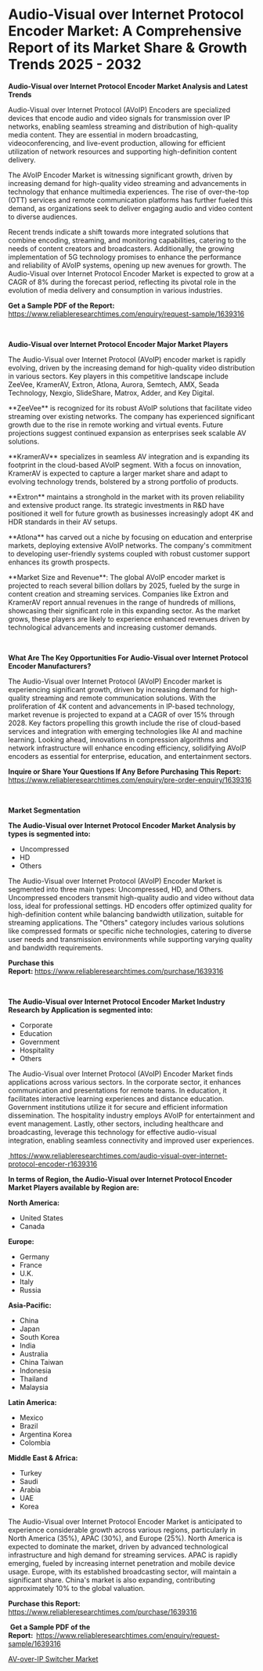 <p><h1>Audio-Visual over Internet Protocol Encoder Market: A Comprehensive Report of its Market Share & Growth Trends 2025 - 2032</h1></p><p><strong>Audio-Visual over Internet Protocol Encoder Market Analysis and Latest Trends</strong></p>
<p><p>Audio-Visual over Internet Protocol (AVoIP) Encoders are specialized devices that encode audio and video signals for transmission over IP networks, enabling seamless streaming and distribution of high-quality media content. They are essential in modern broadcasting, videoconferencing, and live-event production, allowing for efficient utilization of network resources and supporting high-definition content delivery.</p><p>The AVoIP Encoder Market is witnessing significant growth, driven by increasing demand for high-quality video streaming and advancements in technology that enhance multimedia experiences. The rise of over-the-top (OTT) services and remote communication platforms has further fueled this demand, as organizations seek to deliver engaging audio and video content to diverse audiences.</p><p>Recent trends indicate a shift towards more integrated solutions that combine encoding, streaming, and monitoring capabilities, catering to the needs of content creators and broadcasters. Additionally, the growing implementation of 5G technology promises to enhance the performance and reliability of AVoIP systems, opening up new avenues for growth. The Audio-Visual over Internet Protocol Encoder Market is expected to grow at a CAGR of 8% during the forecast period, reflecting its pivotal role in the evolution of media delivery and consumption in various industries.</p></p>
<p><strong>Get a Sample PDF of the Report:&nbsp;</strong> <a href="https://www.reliableresearchtimes.com/enquiry/request-sample/1639316?utm_campaign=1581&utm_medium=2&utm_source=Github&utm_content=ia&utm_term=12022025&utm_id=audio-visual-over-internet-protocol-encoder">https://www.reliableresearchtimes.com/enquiry/request-sample/1639316</a></p>
<p>&nbsp;</p>
<p><strong>Audio-Visual over Internet Protocol Encoder Major Market Players</strong></p>
<p><p>The Audio-Visual over Internet Protocol (AVoIP) encoder market is rapidly evolving, driven by the increasing demand for high-quality video distribution in various sectors. Key players in this competitive landscape include ZeeVee, KramerAV, Extron, Atlona, Aurora, Semtech, AMX, Seada Technology, Nexgio, SlideShare, Matrox, Adder, and Key Digital.</p><p>**ZeeVee** is recognized for its robust AVoIP solutions that facilitate video streaming over existing networks. The company has experienced significant growth due to the rise in remote working and virtual events. Future projections suggest continued expansion as enterprises seek scalable AV solutions.</p><p>**KramerAV** specializes in seamless AV integration and is expanding its footprint in the cloud-based AVoIP segment. With a focus on innovation, KramerAV is expected to capture a larger market share and adapt to evolving technology trends, bolstered by a strong portfolio of products.</p><p>**Extron** maintains a stronghold in the market with its proven reliability and extensive product range. Its strategic investments in R&D have positioned it well for future growth as businesses increasingly adopt 4K and HDR standards in their AV setups.</p><p>**Atlona** has carved out a niche by focusing on education and enterprise markets, deploying extensive AVoIP networks. The company's commitment to developing user-friendly systems coupled with robust customer support enhances its growth prospects.</p><p>**Market Size and Revenue**: The global AVoIP encoder market is projected to reach several billion dollars by 2025, fueled by the surge in content creation and streaming services. Companies like Extron and KramerAV report annual revenues in the range of hundreds of millions, showcasing their significant role in this expanding sector. As the market grows, these players are likely to experience enhanced revenues driven by technological advancements and increasing customer demands.</p></p>
<p>&nbsp;</p>
<p><strong>What Are The Key Opportunities For Audio-Visual over Internet Protocol Encoder Manufacturers?</strong></p>
<p><p>The Audio-Visual over Internet Protocol (AVoIP) Encoder market is experiencing significant growth, driven by increasing demand for high-quality streaming and remote communication solutions. With the proliferation of 4K content and advancements in IP-based technology, market revenue is projected to expand at a CAGR of over 15% through 2028. Key factors propelling this growth include the rise of cloud-based services and integration with emerging technologies like AI and machine learning. Looking ahead, innovations in compression algorithms and network infrastructure will enhance encoding efficiency, solidifying AVoIP encoders as essential for enterprise, education, and entertainment sectors.</p></p>
<p><strong>Inquire or Share Your Questions If Any Before Purchasing This Report:</strong> <a href="https://www.reliableresearchtimes.com/enquiry/pre-order-enquiry/1639316?utm_campaign=1581&utm_medium=2&utm_source=Github&utm_content=ia&utm_term=12022025&utm_id=audio-visual-over-internet-protocol-encoder">https://www.reliableresearchtimes.com/enquiry/pre-order-enquiry/1639316</a></p>
<p>&nbsp;</p>
<p><strong>Market Segmentation</strong></p>
<p><strong>The Audio-Visual over Internet Protocol Encoder Market Analysis by types is segmented into:</strong></p>
<p><ul><li>Uncompressed</li><li>HD</li><li>Others</li></ul></p>
<p><p>The Audio-Visual over Internet Protocol (AVoIP) Encoder Market is segmented into three main types: Uncompressed, HD, and Others. Uncompressed encoders transmit high-quality audio and video without data loss, ideal for professional settings. HD encoders offer optimized quality for high-definition content while balancing bandwidth utilization, suitable for streaming applications. The "Others" category includes various solutions like compressed formats or specific niche technologies, catering to diverse user needs and transmission environments while supporting varying quality and bandwidth requirements.</p></p>
<p><strong>Purchase this Report:&nbsp;</strong><a href="https://www.reliableresearchtimes.com/purchase/1639316?utm_campaign=1581&utm_medium=2&utm_source=Github&utm_content=ia&utm_term=12022025&utm_id=audio-visual-over-internet-protocol-encoder">https://www.reliableresearchtimes.com/purchase/1639316</a></p>
<p>&nbsp;</p>
<p><strong>The Audio-Visual over Internet Protocol Encoder Market Industry Research by Application is segmented into:</strong></p>
<p><ul><li>Corporate</li><li>Education</li><li>Government</li><li>Hospitality</li><li>Others</li></ul></p>
<p><p>The Audio-Visual over Internet Protocol (AVoIP) Encoder Market finds applications across various sectors. In the corporate sector, it enhances communication and presentations for remote teams. In education, it facilitates interactive learning experiences and distance education. Government institutions utilize it for secure and efficient information dissemination. The hospitality industry employs AVoIP for entertainment and event management. Lastly, other sectors, including healthcare and broadcasting, leverage this technology for effective audio-visual integration, enabling seamless connectivity and improved user experiences.</p></p>
<p><a href="https://www.reliableresearchtimes.com/audio-visual-over-internet-protocol-encoder-r1639316?utm_campaign=1581&utm_medium=2&utm_source=Github&utm_content=ia&utm_term=12022025&utm_id=audio-visual-over-internet-protocol-encoder">&nbsp;https://www.reliableresearchtimes.com/audio-visual-over-internet-protocol-encoder-r1639316</a></p>
<p><strong>In terms of Region, the Audio-Visual over Internet Protocol Encoder Market Players available by Region are:</strong></p>
<p>
    <p> <strong> North America: </strong>
        <ul>
            <li>United States</li>
            <li>Canada</li>
        </ul>
        </p> 
    <p> <strong> Europe: </strong>
        <ul>
            <li>Germany</li>
            <li>France</li>
            <li>U.K.</li>
            <li>Italy</li>
            <li>Russia</li>
        </ul>
        </p> 
    <p> <strong> Asia-Pacific: </strong>
        <ul>
            <li>China</li>
            <li>Japan</li>
            <li>South Korea</li>
            <li>India</li>
            <li>Australia</li>
            <li>China Taiwan</li>
            <li>Indonesia</li>
            <li>Thailand</li>
            <li>Malaysia</li>
        </ul>
        </p> 
    <p> <strong> Latin America: </strong>
        <ul>
            <li>Mexico</li>
            <li>Brazil</li>
            <li>Argentina Korea</li>
            <li>Colombia</li>
        </ul>
        </p> 
    <p> <strong> Middle East & Africa: </strong>
        <ul>
            <li>Turkey</li>
            <li>Saudi</li>
            <li>Arabia</li>
            <li>UAE</li>
            <li>Korea</li>
        </ul>
    </p>
    </p>
<p><p>The Audio-Visual over Internet Protocol Encoder Market is anticipated to experience considerable growth across various regions, particularly in North America (35%), APAC (30%), and Europe (25%). North America is expected to dominate the market, driven by advanced technological infrastructure and high demand for streaming services. APAC is rapidly emerging, fueled by increasing internet penetration and mobile device usage. Europe, with its established broadcasting sector, will maintain a significant share. China's market is also expanding, contributing approximately 10% to the global valuation.</p></p>
<p><strong>Purchase this Report: </strong><a href="https://www.reliableresearchtimes.com/purchase/1639316?utm_campaign=1581&utm_medium=2&utm_source=Github&utm_content=ia&utm_term=12022025&utm_id=audio-visual-over-internet-protocol-encoder">https://www.reliableresearchtimes.com/purchase/1639316</a></p>
<p>&nbsp;<strong>Get a Sample PDF of the Report:&nbsp;&nbsp;</strong><a href="https://www.reliableresearchtimes.com/enquiry/request-sample/1639316?utm_campaign=1581&utm_medium=2&utm_source=Github&utm_content=ia&utm_term=12022025&utm_id=audio-visual-over-internet-protocol-encoder">https://www.reliableresearchtimes.com/enquiry/request-sample/1639316</a></p>
<p><strong></strong></p>
<p><p><a href="https://github.com/mookiesville/Market-Research-Report-List-1/blob/main/av-over-ip-switcher-market.md?utm_campaign=1581&utm_medium=2&utm_source=Github&utm_content=ia&utm_term=12022025&utm_id=audio-visual-over-internet-protocol-encoder">AV-over-IP Switcher Market</a></p></p>
